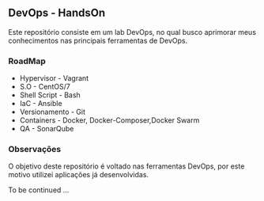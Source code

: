 ## DevOps - HandsOn

Este repositório consiste em um lab DevOps, no qual busco aprimorar
meus conhecimentos nas principais ferramentas de DevOps.

### RoadMap

* Hypervisor - Vagrant 
* S.O - CentOS/7
* Shell Script - Bash
* IaC - Ansible
* Versionamento - Git
* Containers - Docker, Docker-Composer,Docker Swarm
* QA - SonarQube

### Observações

O objetivo deste repositório é voltado nas ferramentas DevOps,
por este motivo utilizei aplicações já desenvolvidas.

To be continued ...
